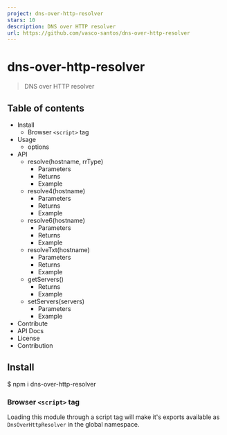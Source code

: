 ```yaml
---
project: dns-over-http-resolver
stars: 10
description: DNS over HTTP resolver 
url: https://github.com/vasco-santos/dns-over-http-resolver
---
```


dns-over-http-resolver
======================

> DNS over HTTP resolver

Table of contents
-----------------

-   Install
    -   Browser `<script>` tag
-   Usage
    -   options
-   API
    -   resolve(hostname, rrType)
        -   Parameters
        -   Returns
        -   Example
    -   resolve4(hostname)
        -   Parameters
        -   Returns
        -   Example
    -   resolve6(hostname)
        -   Parameters
        -   Returns
        -   Example
    -   resolveTxt(hostname)
        -   Parameters
        -   Returns
        -   Example
    -   getServers()
        -   Returns
        -   Example
    -   setServers(servers)
        -   Parameters
        -   Example
-   Contribute
-   API Docs
-   License
-   Contribution

Install
-------

$ npm i dns-over-http-resolver

### Browser `<script>` tag

Loading this module through a script tag will make it's exports available as `DnsOverHttpResolver` in the global namespace.

<script src\="https://unpkg.com/dns-over-http-resolver/dist/index.min.js"\></script\>

Isomorphic DNS over HTTP resolver using fetch.

API based on Node.js' dns promises API, allowing the native `dns` module to be used if available when relying on this API.

Usage
-----

const DnsOverHttpResolver \= require('dns-over-http-resolver')

const dohResolver \= new DnsOverHttpResolver(options)

Cloudflare and Google DNS servers are used by default. They can be replaced via the API.

You can also use `require('dns').promises` in Node.js in lieu of this module.

### options

You can provide the following options for the DnsOverHttpResolver:

Name

Type

Description

Default

maxCache

`number`

maximum number of cached dns records

100

API
---

### resolve(hostname, rrType)

Uses the DNS protocol to resolve the given host name into a DNS record.

#### Parameters

Name

Type

Description

hostname

`string`

host name to resolve

\[rrType\]

`string`

resource record type (default: 'A')

#### Returns

Type

Description

`Promise<Array<string>>`

returns a Promise resolving a DNS record according to its type

#### Example

const DnsOverHttpResolver \= require('dns-over-http-resolver')
const resolver \= new DnsOverHttpResolver()

const hostname \= 'google.com'
const recordType \= 'TXT'

const dnsRecord \= await resolver.resolve(hostname, recordType)

### resolve4(hostname)

Uses the DNS protocol to resolve the given host name into IPv4 addresses.

#### Parameters

Name

Type

Description

hostname

`string`

host name to resolve

#### Returns

Type

Description

`Promise<Array<string>>`

returns a Promise resolving IPv4 addresses

#### Example

const DnsOverHttpResolver \= require('dns-over-http-resolver')
const resolver \= new DnsOverHttpResolver()

const hostname \= 'google.com'

const address \= await resolver.resolve4(hostname) // \['216.58.212.142'\]

### resolve6(hostname)

Uses the DNS protocol to resolve the given host name into IPv6 addresses.

#### Parameters

Name

Type

Description

hostname

`string`

host name to resolve

#### Returns

Type

Description

`Promise<Array<string>>`

returns a Promise resolving IPv6 addresses

#### Example

const DnsOverHttpResolver \= require('dns-over-http-resolver')
const resolver \= new DnsOverHttpResolver()

const hostname \= 'google.com'

const address \= await resolver.resolve6(hostname) // \['2a00:1450:4001:801::200e'\]

### resolveTxt(hostname)

Uses the DNS protocol to resolve the given host name into a Text Record.

#### Parameters

Name

Type

Description

hostname

`string`

host name to resolve

#### Returns

Type

Description

`Promise<Array<Array<string>>>`

returns a Promise resolving a Text Record

#### Example

const DnsOverHttpResolver \= require('dns-over-http-resolver')
const resolver \= new DnsOverHttpResolver()

const hostname \= 'google.com'

const address \= await resolver.resolveTxt(hostname) // \[\['v=spf1 -all'\]\]

### getServers()

Get an array of the IP addresses currently configured for DNS resolution. These addresses are formatted according to RFC 5952. It can include a custom port.

#### Returns

Type

Description

`Array<string>`

returns array of DNS servers used

#### Example

const DnsOverHttpResolver \= require('dns-over-http-resolver')

const resolver \= new DnsOverHttpResolver()
const servers \= resolver.getServers()

### setServers(servers)

Sets the IP address and port of servers to be used when performing DNS resolution. Note that the servers order will be randomized on each request for load distribution.

#### Parameters

Name

Type

Description

servers

`Array<string>`

Array of RFC 5952 formatted addresses.

#### Example

const DnsOverHttpResolver \= require('dns-over-http-resolver')

const resolver \= new DnsOverHttpResolver()
resolver.setServers(\['https://cloudflare-dns.com/dns-query'\])

Contribute
----------

Feel free to dive in! Open an issue or submit PRs.

API Docs
--------

-   https://vasco-santos.github.io/dns-over-http-resolver

License
-------

Licensed under either of

-   Apache 2.0, (LICENSE-APACHE / http://www.apache.org/licenses/LICENSE-2.0)
-   MIT (LICENSE-MIT / http://opensource.org/licenses/MIT)

Contribution
------------

Unless you explicitly state otherwise, any contribution intentionally submitted for inclusion in the work by you, as defined in the Apache-2.0 license, shall be dual licensed as above, without any additional terms or conditions.
